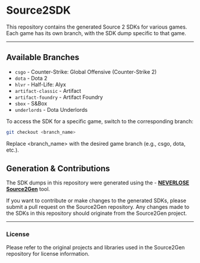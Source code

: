 # Source2SDK

This repository contains the generated Source 2 SDKs for various games. Each game has its own branch, with the SDK dump specific to that game.

---

## Available Branches

- `csgo` - Counter-Strike: Global Offensive (Counter-Strike 2)
- `dota` - Dota 2
- `hlvr` - Half-Life: Alyx
- `artifact-classic` - Artifact
- `artifact-foundry` - Artifact Foundry
- `sbox` - S&Box
- `underlords` - Dota Underlords

To access the SDK for a specific game, switch to the corresponding branch:

```bash
git checkout <branch_name>
```
Replace <branch_name> with the desired game branch (e.g., csgo, dota, etc.).

## Generation & Contributions
The SDK dumps in this repository were generated using the - **[NEVERLOSE Source2Gen](https://github.com/neverlosecc/source2gen)** tool.

If you want to contribute or make changes to the generated SDKs, please submit a pull request on the Source2Gen repository. Any changes made to the SDKs in this repository should originate from the Source2Gen project.

---
### License
Please refer to the original projects and libraries used in the Source2Gen repository for license information.
